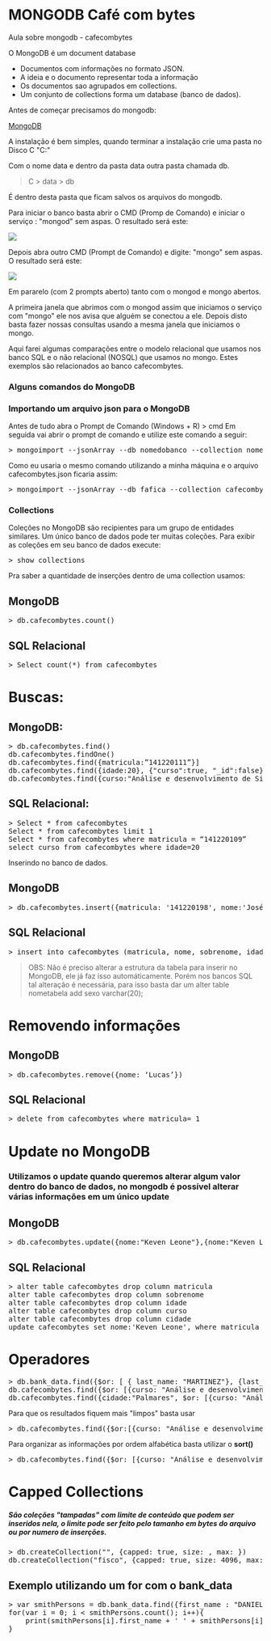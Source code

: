 ﻿# MONGODB Café com bytes
Aula sobre mongodb - cafecombytes

O MongoDB é um document database 

* Documentos com informações no formato JSON. 
* A ideia e o documento representar toda a informação
* Os documentos sao agrupados em collections.
* Um conjunto de collections forma um database (banco de dados).

Antes de começar precisamos do mongodb:

<a href="https://www.mongodb.com/">MongoDB</a>

A instalação é bem simples, quando terminar a instalação crie uma pasta no Disco C "C:\" 

Com o nome data e dentro da pasta data outra pasta chamada db.
> C > data > db

É dentro desta pasta que ficam salvos os arquivos do mongodb.

Para iniciar o banco basta abrir o CMD (Promp de Comando) e iniciar o serviço : "mongod" sem aspas.
O resultado será este:

 <img src="https://github.com/kevenleone/mongodb/blob/master/screenshots/1.jpg">
 
 

Depois abra outro CMD (Prompt de Comando) e digite: "mongo" sem aspas.
O resultado será este:

 <img src="https://github.com/kevenleone/mongodb/blob/master/screenshots/2.jpg">

Em pararelo (com 2 prompts aberto) tanto com o mongod e mongo abertos.

A primeira janela que abrimos com o mongod assim que iniciamos o serviço com "mongo" ele nos avisa que alguém se conectou a ele.
Depois disto basta fazer nossas consultas usando a mesma janela que iniciamos o mongo.

Aqui farei algumas comparações entre o modelo relacional que usamos nos banco SQL e o não relacional (NOSQL) que usamos no mongo. Estes exemplos são relacionados ao banco cafecombytes.

<h3> Alguns comandos do MongoDB </h3>

<h3> Importando um arquivo json para o MongoDB </h3>

Antes de tudo abra o Prompt de Comando (Windows + R) > cmd 
Em seguida vai abrir o prompt de comando e utilize este comando a seguir:

<div class="highlight highlight-source-shell"><pre><span class="pl-k">&gt;</span> <span class="pl-en">mongoimport --jsonArray --db nomedobanco --collection nomedacollection [caminho]\nomearquivo.json
</pre></div>

Como eu usaria o mesmo comando utilizando a minha máquina e o arquivo cafecombytes.json ficaria assim:

<div class="highlight highlight-source-shell"><pre><span class="pl-k">&gt;</span> <span class="pl-en">mongoimport --jsonArray --db fafica --collection cafecombytes E:\git\mongo\mongodb\cafecombytes.json</pre></div>

<h3>Collections</h3>

Coleções no MongoDB são recipientes para um grupo de entidades similares. Um único banco de dados pode ter muitas coleções. Para exibir as coleções em seu banco de dados execute:

<div class="highlight highlight-source-shell"><pre><span class="pl-k">&gt;</span> <span class="pl-en">show collections
</pre></div>

Pra saber a quantidade de inserções dentro de uma collection usamos:
<h2> MongoDB </h2>
<div class="highlight highlight-source-shell"><pre><span class="pl-k">&gt;</span> <span class="pl-en">db.cafecombytes.count()
</pre></div>

<h2> SQL Relacional </h2>
<div class="highlight highlight-source-shell"><pre><span class="pl-k">&gt;</span> <span class="pl-en">Select count(*) from cafecombytes
</pre></div>

<h1>Buscas:</h1>

<h2>MongoDB:</h2>

<div class="highlight highlight-source-shell"><pre><span class="pl-k">&gt;</span> <span class="pl-en">db.cafecombytes.find()
db.cafecombytes.findOne()
db.cafecombytes.find({matricula:”141220111”}]
db.cafecombytes.find({idade:20}, {"curso":true, "_id":false})
db.cafecombytes.find({curso:"Análise e desenvolvimento de Sistemas"}, {"nome":true, "curso":true, "idade":true, "_id":false}).pretty().count()
</pre></div>

<h2>SQL Relacional:</h2>
<div class="highlight highlight-source-shell"><pre><span class="pl-k">&gt;</span> <span class="pl-en">Select * from cafecombytes
Select * from cafecombytes limit 1
Select * from cafecombytes where matricula = “141220109”
select curso from cafecombytes where idade=20
</pre></div>

Inserindo no banco de dados.
<h2> MongoDB</h2>
<div class="highlight highlight-source-shell"><pre><span class="pl-k">&gt;</span> <span class="pl-en">db.cafecombytes.insert({matricula: '141220198', nome:'José', sobrenome: 'Loureiro', idade:'20', curso: 'Análise e desenvolvimento de Sistemas', cidade:'Catende'})
</pre></div>

<h2>SQL Relacional </h2>
<div class="highlight highlight-source-shell"><pre><span class="pl-k">&gt;</span> <span class="pl-en">insert into cafecombytes (matricula, nome, sobrenome, idade, curso, cidade) values (141220198, 'José', 'Loureiro', 20, 'Análise e desenvolvimento de Sistemas', 'Catende');
</pre></div>

> OBS: Não é preciso alterar a estrutura da tabela para inserir no MongoDB, ele já faz isso automáticamente. Porém nos bancos SQL tal alteração é necessária, para isso basta dar um alter table nometabela add sexo varchar(20);

<h1> Removendo informações </h2>
<h2> MongoDB </h2>
<div class="highlight highlight-source-shell"><pre><span class="pl-k">&gt;</span> <span class="pl-en">db.cafecombytes.remove({nome: ‘Lucas’})
</pre></div>


<h2> SQL Relacional </h2>

<div class="highlight highlight-source-shell"><pre><span class="pl-k">&gt;</span> <span class="pl-en">delete from cafecombytes where matricula= 1
</pre></div>


<h1> Update no MongoDB </h1>
<h3> Utilizamos o update quando queremos alterar algum valor dentro do banco de dados, no mongodb é possível alterar várias informações em um único update </h3>

<h2>MongoDB</h2>
<div class="highlight highlight-source-shell"><pre><span class="pl-k">&gt;</span> <span class="pl-en">db.cafecombytes.update({nome:"Keven Leone"},{nome:"Keven Leone dos Santos"})
</pre></div>
<h2> SQL Relacional </h2>

<div class="highlight highlight-source-shell"><pre><span class="pl-k">&gt;</span> <span class="pl-en">alter table cafecombytes drop column matricula
alter table cafecombytes drop column sobrenome
alter table cafecombytes drop column idade
alter table cafecombytes drop column curso
alter table cafecombytes drop column cidade
update cafecombytes set nome:'Keven Leone', where matricula = '141220109';
</pre></div>

<h1> Operadores </h1>
<div class="highlight highlight-source-shell"><pre><span class="pl-k">&gt;</span> <span class="pl-en">db.bank_data.find({$or: [ { last_name: "MARTINEZ"}, {last_name: "SMITH"} ]})
db.cafecombytes.find({$or: [{curso: "Análise e desenvolvimento de Sistemas"},{curso:"Administração"}]})
db.cafecombytes.find({cidade:"Palmares", $or: [{curso: "Análise e desenvolvimento de Sistemas"},{curso:"Administração"}]}).pretty()
</pre></div>

Para que os resultados fiquem mais "limpos" basta usar
<div class="highlight highlight-source-shell"><pre><span class="pl-k">&gt;</span> <span class="pl-en">db.cafecombytes.find({$or:[{curso: "Análise e desenvolvimento de Sistemas"},{curso:"Administração"} ]}, {nome: 1, sobrenome: 1})
</pre></div>

<p> Para organizar as informações por ordem alfabética basta utilizar o <b>sort()</b></p>

<div class="highlight highlight-source-shell"><pre><span class="pl-k">&gt;</span> <span class="pl-en">db.cafecombytes.find({$or: [{curso: "Análise e desenvolvimento de Sistemas"},{curso:"Administração"}).sort({nome: 1 })
</pre></div>


<h1> Capped Collections </h1>
<h5> São coleções "tampadas" com limite de conteúdo que podem ser inseridos nela, o limite pode ser feito pelo tamanho em bytes do arquivo ou por numero de inserções. </h5>

<div class="highlight highlight-source-shell"><pre><span class="pl-k">&gt;</span> <span class="pl-en">db.createCollection("<collection>", {capped: true, size: <tamanho-em-bytes>, max: <número-de-documentos>})
db.createCollection("fisco", {capped: true, size: 4096, max: 10})
</pre></div>



<h2> Exemplo utilizando um for com o bank_data </h2>
<div class="highlight highlight-source-shell"><pre><span class="pl-k">&gt;</span> <span class="pl-en">var smithPersons = db.bank_data.find({first_name : "DANIEL"}, {first_name : 1, last_name: 1});
for(var i = 0; i < smithPersons.count(); i++){ 
    print(smithPersons[i].first_name + ' ' + smithPersons[i].last_name );
}

</pre></div>


